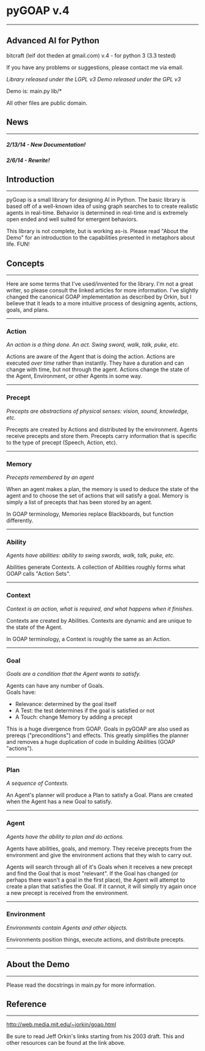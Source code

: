 # pyGOAP v.4
_______________________________________________________________________________

## Advanced AI for Python

bitcraft (leif dot theden at gmail.com)
v.4 - for python 3 (3.3 tested)

If you have any problems or suggestions, please contact me via email.

*Library released under the LGPL v3*
*Demo released under the GPL v3*

Demo is: main.py
         lib/*

All other files are public domain.


## News
_______________________________________________________________________________

##### 2/13/14  - New Documentation!
##### 2/6/14   - Rewrite!

   
## Introduction
_______________________________________________________________________________

pyGoap is a small library for designing AI in Python.  The basic library is
based off of a well-known idea of using graph searches to to create realistic
agents in real-time.  Behavior is determined in real-time and is extremely open
ended and well suited for emergent behaviors.

This library is not complete, but is working as-is.  Please read 
"About the Demo" for an introduction to the capabilities presented in metaphors
about life.  FUN!


## Concepts
_______________________________________________________________________________

Here are some terms that I've used/invented for the library.  I'm not a great
writer, so please consult the linked articles for more information.  I've
slightly changed the canonical GOAP implementation as described by Orkin,
but I believe that it leads to a more intuitive process of designing agents,
actions, goals, and plans.

_______________________________________________________________________________
### Action
*An action is a thing done.  An act.  Swing sword, walk, talk, puke, etc.*  

Actions are aware of the Agent that is doing the action.  Actions are executed
*over time* rather than instantly.  They have a duration and can change with
time, but not through the agent.  Actions change the state of the Agent,
Environment, or other Agents in some way.

_______________________________________________________________________________
### Precept
*Precepts are abstractions of physical senses: vision, sound, knowledge, etc.*  

Precepts are created by Actions and distributed by the environment.  Agents
receive precepts and store them.  Precepts carry information that is specific
to the type of precept (Speech, Action, etc).

_______________________________________________________________________________
### Memory
*Precepts remembered by an agent*

When an agent makes a plan, the memory is used to deduce the state of the agent
and to choose the set of actions that will satisfy a goal.  Memory is simply
a list of precepts that has been stored by an agent.

In GOAP terminology, Memories replace Blackboards, but function differently.

_______________________________________________________________________________
### Ability
*Agents have abilities: ability to swing swords, walk, talk, puke, etc.*  

Abilities generate Contexts.  A collection of Abilities roughly forms what
GOAP calls "Action Sets".

_______________________________________________________________________________
### Context
*Context is an action, what is required, and what happens when it finishes.*  

Contexts are created by Abilities.  Contexts are dynamic and are unique to the
state of the Agent.

In GOAP terminology, a Context is roughly the same as an Action.

_______________________________________________________________________________
### Goal
*Goals are a condition that the Agent wants to satisfy.*  

Agents can have any number of Goals.  
Goals have:
* Relevance: determined by the goal itself
* A Test: the test determines if the goal is satisfied or not
* A Touch: change Memory by adding a precept

This is a huge divergence from GOAP.  Goals in pyGOAP are also used as prereqs
("preconditions") and effects.  This greatly simplifies the planner and removes
a huge duplication of code in building Abilities (GOAP "actions").

_______________________________________________________________________________
### Plan
*A sequence of Contexts.*

An Agent's planner will produce a Plan to satisfy a Goal.  Plans are created
when the Agent has a new Goal to satisfy.

_______________________________________________________________________________
### Agent
*Agents have the ability to plan and do actions.*  

Agents have abilities, goals, and memory.  They receive precepts from the
environment and give the environment actions that they wish to carry out.

Agents will search through all of it's Goals when it receives a new precept
and find the Goal that is most "relevant".  If the Goal has changed (or perhaps
there wasn't a goal in the first place), the Agent will attempt to create a
plan that satisfies the Goal.  If it cannot, it will simply try again once
a new precept is received from the environment.

_______________________________________________________________________________
### Environment
*Environments contain Agents and other objects.*  

Environments position things, execute actions, and distribute precepts.

_______________________________________________________________________________


## About the Demo
_______________________________________________________________________________

Please read the docstrings in main.py for more information.


## Reference
_______________________________________________________________________________

http://web.media.mit.edu/~jorkin/goap.html

Be sure to read Jeff Orkin's links starting from his 2003 draft.  This and
other resources can be found at the link above.